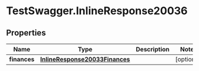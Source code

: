 # TestSwagger.InlineResponse20036

## Properties

Name | Type | Description | Notes
------------ | ------------- | ------------- | -------------
**finances** | [**InlineResponse20033Finances**](InlineResponse20033Finances.md) |  | [optional] 


